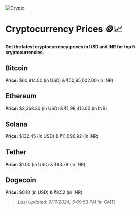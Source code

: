 
![Crypto](https://www.techguide.com.au/wp-content/uploads/2020/11/crypto3.jpeg)

# Cryptocurrency Prices 🪙📈

#### Get the latest cryptocurrency prices in USD and INR for top 5 cryptocurrencies.

## Bitcoin

**Price:** $60,814.00 (in USD) & ₹50,95,002.00 (in INR)

## Ethereum

**Price:** $2,368.30 (in USD) & ₹1,98,415.00 (in INR)

## Solana

**Price:** $132.45 (in USD) & ₹11,096.92 (in INR)

## Tether

**Price:** $1.00 (in USD) & ₹83.78 (in INR)

## Dogecoin

**Price:** $0.10 (in USD) & ₹8.52 (in INR)

> _Last Updated: 9/17/2024, 5:09:53 PM (in GMT)_
